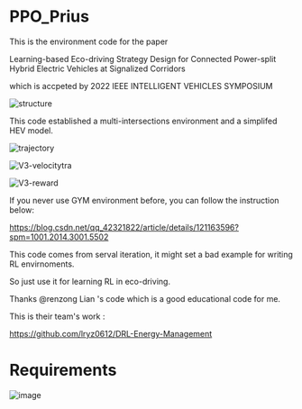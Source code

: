 # PPO_Prius

This is the environment code for the paper

Learning-based Eco-driving Strategy Design for Connected Power-split Hybrid Electric Vehicles at Signalized Corridors
  
which is accpeted by 2022 IEEE INTELLIGENT VEHICLES SYMPOSIUM

![structure](https://user-images.githubusercontent.com/73014148/172302572-1f2f7f20-6e92-499c-8421-d6b4f3ddd2ce.png)

This code established a multi-intersections environment and a simplifed HEV model.

![trajectory](https://user-images.githubusercontent.com/73014148/172302531-84a7416d-e60e-43a5-bf1e-59689d6cf860.png)

![V3-velocitytra](https://user-images.githubusercontent.com/73014148/172302591-7eea0b10-c0eb-454c-9d5f-f8f303499b87.png)

![V3-reward](https://user-images.githubusercontent.com/73014148/172302487-cd43646c-5259-4b79-9e44-aadff60985e5.png)


If you never use GYM environment before, you can follow the instruction below:

https://blog.csdn.net/qq_42321822/article/details/121163596?spm=1001.2014.3001.5502

This code comes from serval iteration, it might set a bad example for writing RL envirnoments. 

So just use it for learning RL in eco-driving.

Thanks @renzong Lian 's code which is a good educational code for me.

This is their team's work :

https://github.com/lryz0612/DRL-Energy-Management
 
# Requirements
![image](https://user-images.githubusercontent.com/73014148/178136729-8812cc55-d0ab-4259-82b5-04e4fedda07b.png)
